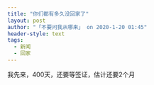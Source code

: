 ```yaml
---
title: "你们都有多久没回家了"
layout: post
author: "「不要问我从哪来」 on 2020-1-20 01:45"
header-style: text
tags:
  - 新闻
  - 回家
---
```


<head></head>
<body>
  我先来，400天，还要等签证，估计还要2个月
</body>


